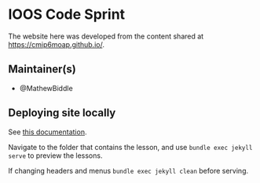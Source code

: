 # IOOS Code Sprint

The website here was developed from the content shared at https://cmip6moap.github.io/.

## Maintainer(s)

* @MathewBiddle

## Deploying site locally
See [this documentation](https://carpentries.github.io/lesson-example/setup.html).

Navigate to the folder that contains the lesson, and use `bundle exec jekyll serve` to preview the lessons.

If changing headers and menus `bundle exec jekyll clean` before serving.
